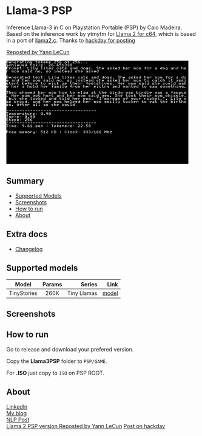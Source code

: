 # Llama-3 PSP
Inference Llama-3 in C on Playstation Portable (PSP) by Caio Madeira.
Based on the inference work by ytmytm for [Llama 2 for c64](https://github.com/ytmytm/llama2.c64), which is
based in a port of [llama2.c](https://github.com/karpathy/llama2.c).
Thanks to [hackday for posting](https://hackaday.com/2025/08/17/llama-habitat-continues-to-expand-now-includes-the-psp/)  


[Reposted by Yann LeCun](https://www.facebook.com/yann.lecun/posts/llama-2-has-been-ported-to-the-psp-in-addition-to-the-raspberry-pi-486-pc-commod/10161114909482143/)


![Running on physical device](docs/pic_0001.bmp)

## Summary
- [Supported Models](#supported-models)
- [Screenshots](#supported-models)
- [How to run](#supported-models)
- [About](#supported-models)

## Extra docs
- [Changelog](CHANGELOG.md)


## Supported models
| Model | Params | Series | Link | 
|----------|:----------:|----------:| ----------:|
| TinyStories | 260K | Tiny Llamas |[ model](https://huggingface.co/karpathy/tinyllamas/tree/main/stories260K)

## Screenshots

## How to run
Go to release and download your prefered version.

Copy the __Llama3PSP__ folder to ```PSP/GAME```.  

For __.ISO__ just copy to ```ISO``` on PSP ROOT.  


## About

[Linkedln](https://www.linkedin.com/in/caio-madeira/)  
[My blog](https://caiomadeira.github.io/)  
[NLP Post](https://nlp.pucrs.br/news)  
[Llama 2 PSP version Reposted by Yann LeCun](https://www.facebook.com/yann.lecun/posts/llama-2-has-been-ported-to-the-psp-in-addition-to-the-raspberry-pi-486-pc-commod/10161114909482143/)
[Post on hackday](https://hackaday.com/2025/08/17/llama-habitat-continues-to-expand-now-includes-the-psp/)